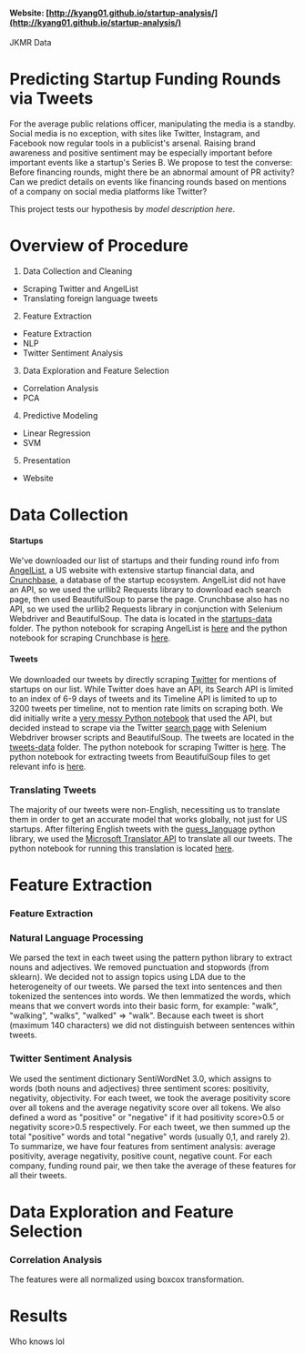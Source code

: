 #### Website: [http://kyang01.github.io/startup-analysis/](http://kyang01.github.io/startup-analysis/)

JKMR Data

# Predicting Startup Funding Rounds via Tweets

For the average public relations officer, manipulating the media is a standby. Social media is no exception, with sites like Twitter, Instagram, and Facebook now regular tools in a publicist's arsenal. Raising brand awareness and positive sentiment may be especially important before important events like a startup's Series B. We propose to test the converse: Before financing rounds, might there be an abnormal amount of PR activity? Can we predict details on events like financing rounds based on mentions of a company on social media platforms like Twitter?

This project tests our hypothesis by *model description here*. 

# Overview of Procedure

1. Data Collection and Cleaning
- Scraping Twitter and AngelList
- Translating foreign language tweets
2. Feature Extraction
- Feature Extraction
- NLP
- Twitter Sentiment Analysis
3. Data Exploration and Feature Selection
- Correlation Analysis 
- PCA
4. Predictive Modeling
- Linear Regression
- SVM
5. Presentation
- Website

# Data Collection

#### Startups
We've downloaded our list of startups and their funding round info from [AngelList](https://angel.co/), a US website with extensive startup financial data, and [Crunchbase](https://www.crunchbase.com/), a database of the startup ecosystem. AngelList did not have an API, so we used the urllib2 Requests library to download each search page, then used BeautifulSoup to parse the page. Crunchbase also has no API, so we used the urllib2 Requests library in conjunction with Selenium Webdriver and BeautifulSoup. The data is located in the [startups-data](https://github.com/kyang01/startup-analysis/tree/master/startups-data) folder. The python notebook for scraping AngelList is [here](https://github.com/kyang01/startup-analysis/blob/master/angel-scraping.ipynb) and the python notebook for scraping Crunchbase is [here](https://github.com/kyang01/startup-analysis/blob/master/cb-scraping.ipynb).

#### Tweets
We downloaded our tweets by directly scraping [Twitter](https://twitter.com/) for mentions of startups on our list. While Twitter does have an API, its Search API is limited to an index of 6-9 days of tweets and its Timeline API is limited to up to 3200 tweets per timeline, not to mention rate limits on scraping both. We did initially write a [very messy Python notebook](https://github.com/kyang01/startup-analysis/blob/d98e6455038abec2d97097eb3009fd04c508799d/Mining-the-Social-Web-2nd-Edition/ipynb/Chapter%201%20-%20Mining%20Twitter.ipynb) that used the API, but decided instead to scrape via the Twitter [search page](https://twitter.com/search?q=) with Selenium Webdriver browser scripts and BeautifulSoup. The tweets are located in the [tweets-data](https://github.com/kyang01/startup-analysis/tree/master/tweets-data) folder. The python notebook for scraping Twitter is [here](https://github.com/kyang01/startup-analysis/blob/master/twitter-scraping.ipynb). The python notebook for extracting tweets from BeautifulSoup files to get relevant info is [here](https://github.com/kyang01/startup-analysis/blob/master/twitter-extraction.ipynb).

### Translating Tweets
The majority of our tweets were non-English, necessiting us to translate them in order to get an accurate model that works globally, not just for US startups. After filtering English tweets with the [guess_language](https://bitbucket.org/spirit/guess_language) python library, we used the [Microsoft Translator API](https://pypi.python.org/pypi/microsofttranslator/0.7) to translate all our tweets. The python notebook for running this translation is located [here](https://github.com/kyang01/startup-analysis/blob/master/translate-tweets.ipynb).

# Feature Extraction

### Feature Extraction

### Natural Language Processing
We parsed the text in each tweet using the pattern python library to extract nouns and adjectives. We removed punctuation and stopwords (from sklearn). We decided not to assign topics using LDA due to the heterogeneity of our tweets. We parsed the text into sentences and then tokenized the sentences into words. We then lemmatized the words, which means that we convert words into their basic form, for example: "walk", "walking", "walks", "walked" => "walk". Because each tweet is short (maximum 140 characters) we did not distinguish between sentences within tweets.

### Twitter Sentiment Analysis
We used the sentiment dictionary SentiWordNet 3.0, which assigns to words (both nouns and adjectives) three sentiment scores: positivity, negativity, objectivity. For each tweet, we took the average positivity score over all tokens and the average negativity score over all tokens. We also defined a word as "positive" or "negative" if it had positivity score>0.5 or negativity score>0.5 respectively. For each tweet, we then summed up the total "positive" words and total "negative" words (usually 0,1, and rarely 2). To summarize, we have four features from sentiment analysis: average positivity, average negativity, positive count, negative count. For each company, funding round pair, we then take the average of these features for all their tweets.

# Data Exploration and Feature Selection

### Correlation Analysis 
The features were all normalized using boxcox transformation.

# Results
Who knows lol
